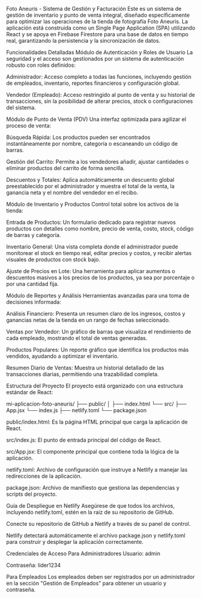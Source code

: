 Foto Aneuris - Sistema de Gestión y Facturación
Este es un sistema de gestión de inventario y punto de venta integral, diseñado específicamente para optimizar las operaciones de la tienda de fotografía Foto Aneuris. La aplicación está construida como un Single Page Application (SPA) utilizando React y se apoya en Firebase Firestore para una base de datos en tiempo real, garantizando la persistencia y la sincronización de datos.

Funcionalidades Detalladas
Módulo de Autenticación y Roles de Usuario
La seguridad y el acceso son gestionados por un sistema de autenticación robusto con roles definidos:

Administrador: Acceso completo a todas las funciones, incluyendo gestión de empleados, inventario, reportes financieros y configuración global.

Vendedor (Empleado): Acceso restringido al punto de venta y su historial de transacciones, sin la posibilidad de alterar precios, stock o configuraciones del sistema.

Módulo de Punto de Venta (PDV)
Una interfaz optimizada para agilizar el proceso de venta:

Búsqueda Rápida: Los productos pueden ser encontrados instantáneamente por nombre, categoría o escaneando un código de barras.

Gestión del Carrito: Permite a los vendedores añadir, ajustar cantidades o eliminar productos del carrito de forma sencilla.

Descuentos y Totales: Aplica automáticamente un descuento global preestablecido por el administrador y muestra el total de la venta, la ganancia neta y el nombre del vendedor en el recibo.

Módulo de Inventario y Productos
Control total sobre los activos de la tienda:

Entrada de Productos: Un formulario dedicado para registrar nuevos productos con detalles como nombre, precio de venta, costo, stock, código de barras y categoría.

Inventario General: Una vista completa donde el administrador puede monitorear el stock en tiempo real, editar precios y costos, y recibir alertas visuales de productos con stock bajo.

Ajuste de Precios en Lote: Una herramienta para aplicar aumentos o descuentos masivos a los precios de los productos, ya sea por porcentaje o por una cantidad fija.

Módulo de Reportes y Análisis
Herramientas avanzadas para una toma de decisiones informada:

Análisis Financiero: Presenta un resumen claro de los ingresos, costos y ganancias netas de la tienda en un rango de fechas seleccionado.

Ventas por Vendedor: Un gráfico de barras que visualiza el rendimiento de cada empleado, mostrando el total de ventas generadas.

Productos Populares: Un reporte gráfico que identifica los productos más vendidos, ayudando a optimizar el inventario.

Resumen Diario de Ventas: Muestra un historial detallado de las transacciones diarias, permitiendo una trazabilidad completa.

Estructura del Proyecto
El proyecto está organizado con una estructura estándar de React:

mi-aplicacion-foto-aneuris/
├── public/
│   ├── index.html
└── src/
    ├── App.jsx
    └── index.js
├── netlify.toml
└── package.json

public/index.html: Es la página HTML principal que carga la aplicación de React.

src/index.js: El punto de entrada principal del código de React.

src/App.jsx: El componente principal que contiene toda la lógica de la aplicación.

netlify.toml: Archivo de configuración que instruye a Netlify a manejar las redirecciones de la aplicación.

package.json: Archivo de manifiesto que gestiona las dependencias y scripts del proyecto.

Guía de Despliegue en Netlify
Asegúrese de que todos los archivos, incluyendo netlify.toml, estén en la raíz de su repositorio de GitHub.

Conecte su repositorio de GitHub a Netlify a través de su panel de control.

Netlify detectará automáticamente el archivo package.json y netlify.toml para construir y desplegar la aplicación correctamente.

Credenciales de Acceso
Para Administradores
Usuario: admin

Contraseña: lider1234

Para Empleados
Los empleados deben ser registrados por un administrador en la sección "Gestión de Empleados" para obtener un usuario y contraseña.
